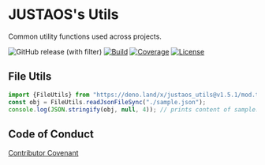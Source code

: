 # JUSTAOS's Utils

Common utility functions used across projects.

![GitHub release (with filter)](https://img.shields.io/github/v/release/justaos/utils?label=Release)
[![Build](https://github.com/justaos/utils/workflows/Build/badge.svg)](https://github.com/justaos/utils/actions?workflow=Build)
[![Coverage](https://codecov.io/gh/justaos/utils/branch/main/graph/badge.svg?token=OzlniGFmNp)](https://codecov.io/gh/justaos/utils)
[![License](https://img.shields.io/github/license/justaos/utils.svg?label=License)](/LICENSE)

## File Utils

```js
import {FileUtils} from "https://deno.land/x/justaos_utils@v1.5.1/mod.ts";
const obj = FileUtils.readJsonFileSync("./sample.json");
console.log(JSON.stringify(obj, null, 4)); // prints content of sample.json
```


## Code of Conduct

[Contributor Covenant](/CODE_OF_CONDUCT.md)
